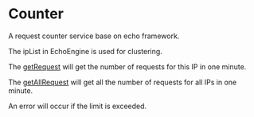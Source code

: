 # Counter
A request counter service base on echo framework.

The ipList in EchoEngine is used for clustering.

The [getRequest](https://morning-taiga-80604.herokuapp.com/) will get the number of requests for this IP in one minute.

The [getAllRequest](https://morning-taiga-80604.herokuapp.com/all) will get all the number of requests for all IPs in one minute.

An error will occur if the limit is exceeded.